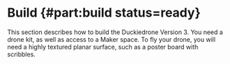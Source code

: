 # Build {#part:build status=ready}

This section describes how to build the Duckiedrone Version 3.  You
need a drone kit, as well as access to a Maker space.  To fly your
drone, you will need a highly textured planar surface, such as a
poster board with scribbles.


